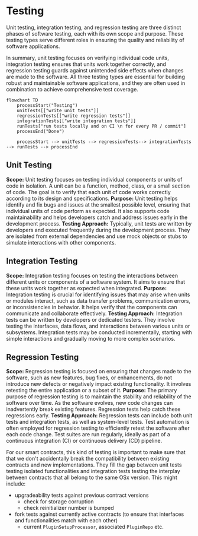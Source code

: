 # Testing

Unit testing, integration testing, and regression testing are three distinct phases of software testing, each with its own scope and purpose. These testing types serve different roles in ensuring the quality and reliability of software applications.

In summary, unit testing focuses on verifying individual code units, integration testing ensures that units work together correctly, and regression testing guards against unintended side effects when changes are made to the software. All three testing types are essential for building robust and maintainable software applications, and they are often used in combination to achieve comprehensive test coverage.

```mermaid
flowchart TD
    processStart("Testing")
    unitTests[["write unit tests"]]
    regressionTests[["write regression tests"]]
    integrationTests[["write integration tests"]]
    runTests["run tests locally and on CI \n for every PR / commit"]
    processEnd("Done")

    processStart --> unitTests --> regressionTests--> integrationTests --> runTests --> processEnd
```

## Unit Testing

**Scope:** Unit testing focuses on testing individual components or units of code in isolation. A unit can be a function, method, class, or a small section of code. The goal is to verify that each unit of code works correctly according to its design and specifications.
**Purpose:** Unit testing helps identify and fix bugs and issues at the smallest possible level, ensuring that individual units of code perform as expected. It also supports code maintainability and helps developers catch and address issues early in the development process.
**Testing Approach:** Typically, unit tests are written by developers and executed frequently during the development process. They are isolated from external dependencies and use mock objects or stubs to simulate interactions with other components.

## Integration Testing

**Scope:** Integration testing focuses on testing the interactions between different units or components of a software system. It aims to ensure that these units work together as expected when integrated.
**Purpose:** Integration testing is crucial for identifying issues that may arise when units or modules interact, such as data transfer problems, communication errors, or inconsistencies in behavior. It helps verify that the components can communicate and collaborate effectively.
**Testing Approach:** Integration tests can be written by developers or dedicated testers. They involve testing the interfaces, data flows, and interactions between various units or subsystems. Integration tests may be conducted incrementally, starting with simple interactions and gradually moving to more complex scenarios.

## Regression Testing

**Scope:** Regression testing is focused on ensuring that changes made to the software, such as new features, bug fixes, or enhancements, do not introduce new defects or negatively impact existing functionality. It involves retesting the entire application or a subset of it.
**Purpose:** The primary purpose of regression testing is to maintain the stability and reliability of the software over time. As the software evolves, new code changes can inadvertently break existing features. Regression tests help catch these regressions early.
**Testing Approach:** Regression tests can include both unit tests and integration tests, as well as system-level tests. Test automation is often employed for regression testing to efficiently retest the software after each code change. Test suites are run regularly, ideally as part of a continuous integration (CI) or continuous delivery (CD) pipeline.

For our smart contracts, this kind of testing is important to make sure that that we don't accidentally break the compatibility between existing contracts and new implementations.
They fill the gap between unit tests testing isolated functionalities and integration tests testing the interplay between contracts that all belong to the same OSx version.
This might include:

- upgradeability tests against previous contract versions
  - check for storage corruption
  - check reinitializer number is bumped
- fork tests against currently active contracts (to ensure that interfaces and functionalities match with each other)
  - current `PluginSetupProcessor`, associated `PluginRepo` etc.

